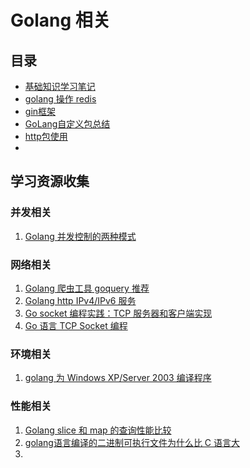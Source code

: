 # Golang 相关

## 目录

- [基础知识学习笔记](基础知识学习笔记.md)
- [golang 操作 redis](使用golang操作redis.md)
- [gin框架](gin框架.md)
- [GoLang自定义包总结](GoLang自定义包总结.md)
- [http包使用](http包使用.md)
- 




## 学习资源收集

### 并发相关

1. [Golang 并发控制的两种模式](https://golangnote.com/topic/184.html)

### 网络相关

1. [Golang 爬虫工具 goquery 推荐](https://golangnote.com/topic/199.html)
2. [Golang http IPv4/IPv6 服务](https://golangnote.com/topic/256.html)
3. [Go socket 编程实践：TCP 服务器和客户端实现](https://colobu.com/2014/12/02/go-socket-programming-TCP/)
4. [Go 语言 TCP Socket 编程](https://tonybai.com/2015/11/17/tcp-programming-in-golang/)

### 环境相关

1. [golang 为 Windows XP/Server 2003 编译程序](https://golangnote.com/topic/202.html)

### 性能相关

1. [Golang slice 和 map 的查询性能比较](https://golangnote.com/topic/224.html)
2. [golang语言编译的二进制可执行文件为什么比 C 语言大](https://www.cnxct.com/why-golang-elf-binary-file-is-large-than-c/)
3. 
